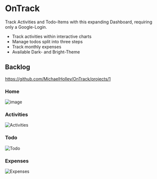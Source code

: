 # OnTrack
Track Activities and Todo-Items with this expanding Dashboard, requiring only a Google-Login.

- Track activities within interactive charts
- Manage todos split into three steps
- Track monthly expenses
- Available Dark- and Bright-Theme

## Backlog
https://github.com/MichaelHolley/OnTrack/projects/1

### Home
![image](https://user-images.githubusercontent.com/47337897/171941183-8a2e89e3-0a65-47b1-893f-2725d44d56cd.png)

### Activities
![Activities](https://user-images.githubusercontent.com/47337897/171938800-8eb60c58-5cc6-41f4-9a48-19ae60308583.png)

### Todo
![Todo](https://user-images.githubusercontent.com/47337897/171938819-faf009d2-1f39-4703-8e45-249d081fb35f.png)

### Expenses
![Expenses](https://user-images.githubusercontent.com/47337897/180663276-a0dedf74-1467-4b54-8231-4cd733b89e67.png)
